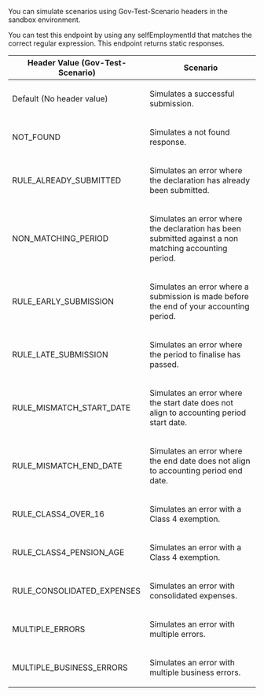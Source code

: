 <p>You can simulate scenarios using Gov-Test-Scenario headers in the sandbox environment.</p>
<p>You can test this endpoint by using any selfEmploymentId that matches the correct regular expression. This endpoint returns static responses.</p>
<table>
    <thead>
        <tr>
            <th>Header Value (Gov-Test-Scenario)</th>
            <th>Scenario</th>
        </tr>
    </thead>
    <tbody>
        <tr>
            <td><p>Default (No header value)</p></td>
            <td><p>Simulates a successful submission.</p></td>
        </tr>
        <tr>
            <td><p>NOT_FOUND</p></td>
            <td><p>Simulates a not found response.</p></td>
        </tr>
        <tr>
            <td><p>RULE_ALREADY_SUBMITTED</p></td>
            <td><p>Simulates an error where the declaration has already been submitted.</p></td>
        </tr>
        <tr>
            <td><p>NON_MATCHING_PERIOD</p></td>
            <td><p>Simulates an error where the declaration has been submitted against a non matching accounting period.</p></td>
        </tr>
        <tr>
            <td><p>RULE_EARLY_SUBMISSION</p></td>
            <td><p>Simulates an error where a submission is made before the end of your accounting period.</p></td>
        </tr>
        <tr>
            <td><p>RULE_LATE_SUBMISSION</p></td>
            <td><p>Simulates an error where the period to finalise has passed.</p></td>
        </tr>
        <tr>
            <td><p>RULE_MISMATCH_START_DATE</p></td>
            <td><p>Simulates an error where the start date does not align to accounting period start date.</p></td>
        </tr>
        <tr>
            <td><p>RULE_MISMATCH_END_DATE</p></td>
            <td><p>Simulates an error where the end date does not align to accounting period end date.</p></td>
        </tr>
        <tr>
            <td><p>RULE_CLASS4_OVER_16</p></td>
            <td><p>Simulates an error with a Class 4 exemption.</p></td>
        </tr>
        <tr>
            <td><p>RULE_CLASS4_PENSION_AGE</p></td>
            <td><p>Simulates an error with a Class 4 exemption.</p></td>
        </tr>
        <tr>
            <td><p>RULE_CONSOLIDATED_EXPENSES</p></td>
            <td><p>Simulates an error with consolidated expenses.</p></td>
        </tr>
        <tr>
            <td><p>MULTIPLE_ERRORS</p></td>
            <td><p>Simulates an error with multiple errors.</p></td>
        </tr>
        <tr>
            <td><p>MULTIPLE_BUSINESS_ERRORS</p></td>
            <td><p>Simulates an error with multiple business errors.</p></td>
        </tr>  
    </tbody>
</table>
